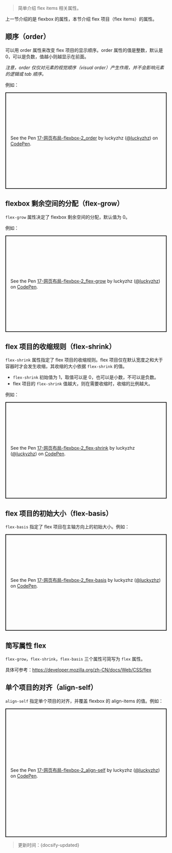 > 简单介绍 flex items 相关属性。

上一节介绍的是 flexbox 的属性，本节介绍 flex 项目（flex items）的属性。

## 顺序（order）

可以用 order 属性来改变 flex 项目的显示顺序。order 属性的值是整数，默认是 0，可以是负数，值越小则越显示在前面。

*注意，order 仅仅对元素的视觉顺序（visual order）产生作用，并不会影响元素的逻辑或 tab 顺序。*

例如：

<p class="codepen" data-height="300" data-default-tab="html,result" data-slug-hash="ExwvbPd" data-editable="true" data-user="luckyzhz" style="height: 300px; box-sizing: border-box; display: flex; align-items: center; justify-content: center; border: 2px solid; margin: 1em 0; padding: 1em;">
  <span>See the Pen <a href="https://codepen.io/luckyzhz/pen/ExwvbPd">
  17-网页布局-flexbox-2_order</a> by luckyzhz (<a href="https://codepen.io/luckyzhz">@luckyzhz</a>)
  on <a href="https://codepen.io">CodePen</a>.</span>
</p>
<script async src="https://cpwebassets.codepen.io/assets/embed/ei.js"></script>

## flexbox 剩余空间的分配（flex-grow）

`flex-grow` 属性决定了 flexbox 剩余空间的分配，默认值为 0。

例如：

<p class="codepen" data-height="300" data-default-tab="html,result" data-slug-hash="JjryOWV" data-editable="true" data-user="luckyzhz" style="height: 300px; box-sizing: border-box; display: flex; align-items: center; justify-content: center; border: 2px solid; margin: 1em 0; padding: 1em;">
  <span>See the Pen <a href="https://codepen.io/luckyzhz/pen/JjryOWV">
  17-网页布局-flexbox-2_flex-grow</a> by luckyzhz (<a href="https://codepen.io/luckyzhz">@luckyzhz</a>)
  on <a href="https://codepen.io">CodePen</a>.</span>
</p>
<script async src="https://cpwebassets.codepen.io/assets/embed/ei.js"></script>

## flex 项目的收缩规则（flex-shrink）

`flex-shrink` 属性指定了 flex 项目的收缩规则。flex 项目仅在默认宽度之和大于容器时才会发生收缩，其收缩的大小依据 `flex-shrink` 的值。

* `flex-shrink` 初始值为 1，取值可以是 0，也可以是小数，不可以是负数。
* flex 项目的 `flex-shrink` 值越大，则在需要收缩时，收缩的比例越大。

例如：

<p class="codepen" data-height="300" data-default-tab="html,result" data-slug-hash="vYeJpEx" data-editable="true" data-user="luckyzhz" style="height: 300px; box-sizing: border-box; display: flex; align-items: center; justify-content: center; border: 2px solid; margin: 1em 0; padding: 1em;">
  <span>See the Pen <a href="https://codepen.io/luckyzhz/pen/vYeJpEx">
  17-网页布局-flexbox-2_flex-shrink</a> by luckyzhz (<a href="https://codepen.io/luckyzhz">@luckyzhz</a>)
  on <a href="https://codepen.io">CodePen</a>.</span>
</p>
<script async src="https://cpwebassets.codepen.io/assets/embed/ei.js"></script>

## flex 项目的初始大小（flex-basis）

`flex-basis` 指定了 flex 项目在主轴方向上的初始大小。例如：

<p class="codepen" data-height="300" data-default-tab="html,result" data-slug-hash="bGorLVP" data-editable="true" data-user="luckyzhz" style="height: 300px; box-sizing: border-box; display: flex; align-items: center; justify-content: center; border: 2px solid; margin: 1em 0; padding: 1em;">
  <span>See the Pen <a href="https://codepen.io/luckyzhz/pen/bGorLVP">
  17-网页布局-flexbox-2_flex-basis</a> by luckyzhz (<a href="https://codepen.io/luckyzhz">@luckyzhz</a>)
  on <a href="https://codepen.io">CodePen</a>.</span>
</p>
<script async src="https://cpwebassets.codepen.io/assets/embed/ei.js"></script>

## 简写属性 flex

`flex-grow`，`flex-shrink`，`flex-basis` 三个属性可简写为 `flex` 属性。

具体可参考：<https://developer.mozilla.org/zh-CN/docs/Web/CSS/flex>

## 单个项目的对齐（align-self）

`align-self` 指定单个项目的对齐，并覆盖 flexbox 的 align-items 的值。例如：

<p class="codepen" data-height="400" data-default-tab="html,result" data-slug-hash="qBPXojG" data-editable="true" data-user="luckyzhz" style="height: 400px; box-sizing: border-box; display: flex; align-items: center; justify-content: center; border: 2px solid; margin: 1em 0; padding: 1em;">
  <span>See the Pen <a href="https://codepen.io/luckyzhz/pen/qBPXojG">
  17-网页布局-flexbox-2_align-self</a> by luckyzhz (<a href="https://codepen.io/luckyzhz">@luckyzhz</a>)
  on <a href="https://codepen.io">CodePen</a>.</span>
</p>
<script async src="https://cpwebassets.codepen.io/assets/embed/ei.js"></script>

> 更新时间：{docsify-updated}